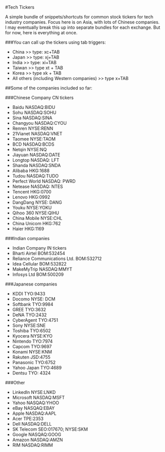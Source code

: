 #Tech Tickers

A simple bundle of snippets/shortcuts for common stock tickers for tech industry companies. Focus here is on Asia, with lots of Chinese companies. I may eventually break this up into separate bundles for each exchange. But for now, here is everything at once.

###You can call up the tickers using tab triggers:

* China >>  type: xc+TAB
* Japan >> type: xj+TAB
* India >> type: xi+TAB
* Taiwan >> type xt + TAB
* Korea >> type xk + TAB
* All others (including Western companies) >> type x+TAB 

##Some of the companies included so far:

###Chinese Company	CN tickers
* Baidu	NASDAQ:BIDU
* Sohu	NASDAQ:SOHU
* Sina	NASDAQ:SINA
* Changyou	NASDAQ:CYOU
* Renren	NYSE:RENN
* 21Vianet 	NASDAQ:VNET
* Taomee	NYSE:TAOM
* BCD	NASDAQ:BCDS
* Netqin 	NYSE:NQ
* Jiayuan 	NASDAQ:DATE
*  Longtop	 NASDAQ: LFT
* Shanda	NASDAQ:SNDA
* Alibaba	HKG:1688
* Tudou	NASDAQ:TUDO
* Perfect World 	NASDAQ: PWRD
* Netease	NASDAQ: NTES
* Tencent	HKG:0700
* Lenovo 	HKG:0992
* DangDang	NYSE: DANG
* Youku 	NYSE:YOKU
* Qihoo 360	NYSE:QIHU
* China Mobile	NYSE:CHL
* China Unicom	HKG:762
* Haier 	HKG:1169

###Indian companies
* Indian Company	IN tickers
* Bharti Airtel	BOM:532454
* Reliance Communications Ltd.	BOM:532712
* Idea Cellular	BOM:532822
* MakeMyTrip	NASDAQ:MMYT
* Infosys Ltd	BOM:500209

###Japanese companies
* KDDI	TYO:9433
* Docomo	NYSE: DCM
* Softbank	TYO:9984
* GREE 	TYO:3632
* DeNA	TYO:2432
* CyberAgent	TYO:4751
* Sony	NYSE:SNE
* Toshiba	TYO:6502
* Kyocera	NYSE:KYO
* Nintendo	TYO:7974
* Capcom	TYO:9697
* Konami	NYSE:KNM
* Rakuten	JSD:4755
* Panasonic	TYO:6752
* Yahoo Japan	TYO:4689
* Dentsu	TYO: 4324

###Other
* LinkedIn	NYSE:LNKD
* Microsoft	NASDAQ:MSFT
* Yahoo	NASQAQ:YHOO
* eBay	NASQAQ:EBAY
* Apple	NASDAQ:AAPL
* Acer	TPE:2353
* Dell	NASDAQ:DELL
* SK Telecom	SEO:017670; NYSE:SKM
* Google	NASQAQ:GOOG
* Amazon	NASDAQ:AMZN
* RIM	NASDAQ:RIMM

